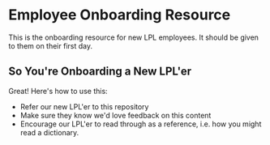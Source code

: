 # Employee Onboarding Resource

This is the onboarding resource for new LPL employees. 
It should be given to them on their first day.

## So You're Onboarding a New LPL'er

Great! Here's how to use this:

 - Refer our new LPL'er to this repository
 - Make sure they know we'd love feedback on this content
 - Encourage our LPL'er to read through as a reference, i.e. how you might read a dictionary.
